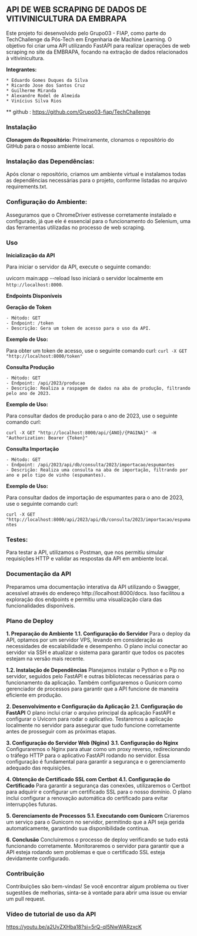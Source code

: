## API DE WEB SCRAPING DE DADOS DE VITIVINICULTURA DA EMBRAPA
Este projeto foi desenvolvido pelo Grupo03 - FIAP, como parte do TechChallenge da Pós-Tech em Engenharia de Machine Learning. O objetivo foi criar uma API utilizando FastAPI para realizar operações de web scraping no site da EMBRAPA, focando na extração de dados relacionados à vitivinicultura.

**Integrantes:**
```
* Eduardo Gomes Duques da Silva
* Ricardo Jose dos Santos Cruz
* Guilherme Miranda
* Alexandre Rodel de Almeida
* Vinícius Silva Rios
```
** github : https://github.com/Grupo03-fiap/TechChallenge

### Instalação
**Clonagem do Repositório:**
Primeiramente, clonamos o repositório do GitHub para o nosso ambiente local.

### Instalação das Dependências:
Após clonar o repositório, criamos um ambiente virtual e instalamos todas as dependências necessárias para o projeto, conforme listadas no arquivo requirements.txt.

### Configuração do Ambiente:
Asseguramos que o ChromeDriver estivesse corretamente instalado e configurado, já que ele é essencial para o funcionamento do Selenium, uma das ferramentas utilizadas no processo de web scraping.

### Uso
**Inicialização da API**

Para iniciar o servidor da API, execute o seguinte comando:

uvicorn main:app --reload
Isso iniciará o servidor localmente em `http://localhost:8000`.

**Endpoints Disponíveis**

**Geração de Token**
```
- Método: GET
- Endpoint: /token
- Descrição: Gera um token de acesso para o uso da API.
```

**Exemplo de Uso:**

Para obter um token de acesso, use o seguinte comando curl:
`curl -X GET "http://localhost:8000/token"`

**Consulta Produção**
```
- Método: GET
- Endpoint: /api/2023/producao
- Descrição: Realiza a raspagem de dados na aba de produção, filtrando pelo ano de 2023.
```

**Exemplo de Uso:**

Para consultar dados de produção para o ano de 2023, use o seguinte comando curl:

`curl -X GET "http://localhost:8000/api/{ANO}/{PAGINA}" -H "Authorization: Bearer {Token}"`

**Consulta Importação**
```
- Método: GET
- Endpoint: /api/2023/api/db/consulta/2023/importacao/espumantes
- Descrição: Realiza uma consulta na aba de importação, filtrando por ano e pelo tipo de vinho (espumantes).
```

**Exemplo de Uso:**

Para consultar dados de importação de espumantes para o ano de 2023, use o seguinte comando curl:

`curl -X GET "http://localhost:8000/api/2023/api/db/consulta/2023/importacao/espumantes`

### Testes:
Para testar a API, utilizamos o Postman, que nos permitiu simular requisições HTTP e validar as respostas da API em ambiente local.

### Documentação da API
Preparamos uma documentação interativa da API utilizando o Swagger, acessível através do endereço http://localhost:8000/docs. Isso facilitou a exploração dos endpoints e permitiu uma visualização clara das funcionalidades disponíveis.

### Plano de Deploy
**1. Preparação do Ambiente**
**1.1. Configuração do Servidor**
Para o deploy da API, optamos por um servidor VPS, levando em consideração as necessidades de escalabilidade e desempenho. O plano inclui conectar ao servidor via SSH e atualizar o sistema para garantir que todos os pacotes estejam na versão mais recente.

**1.2. Instalação de Dependências**
Planejamos instalar o Python e o Pip no servidor, seguidos pelo FastAPI e outras bibliotecas necessárias para o funcionamento da aplicação. Também configuraremos o Gunicorn como gerenciador de processos para garantir que a API funcione de maneira eficiente em produção.

**2. Desenvolvimento e Configuração da Aplicação**
**2.1. Configuração do FastAPI**
O plano inclui criar o arquivo principal da aplicação FastAPI e configurar o Uvicorn para rodar o aplicativo. Testaremos a aplicação localmente no servidor para assegurar que tudo funcione corretamente antes de prosseguir com as próximas etapas.

**3. Configuração do Servidor Web (Nginx)**
**3.1. Configuração do Nginx**
Configuraremos o Nginx para atuar como um proxy reverso, redirecionando o tráfego HTTP para o aplicativo FastAPI rodando no servidor. Essa configuração é fundamental para garantir a segurança e o gerenciamento adequado das requisições.

**4. Obtenção de Certificado SSL com Certbot**
**4.1. Configuração do Certificado**
Para garantir a segurança das conexões, utilizaremos o Certbot para adquirir e configurar um certificado SSL para o nosso domínio. O plano inclui configurar a renovação automática do certificado para evitar interrupções futuras.

**5. Gerenciamento de Processos**
**5.1. Executando com Gunicorn**
Criaremos um serviço para o Gunicorn no servidor, permitindo que a API seja gerida automaticamente, garantindo sua disponibilidade contínua.

**6. Conclusão**
Concluiremos o processo de deploy verificando se tudo está funcionando corretamente. Monitoraremos o servidor para garantir que a API esteja rodando sem problemas e que o certificado SSL esteja devidamente configurado.

### Contribuição
Contribuições são bem-vindas! Se você encontrar algum problema ou tiver sugestões de melhorias, sinta-se à vontade para abrir uma issue ou enviar um pull request.

### Vídeo de tutorial de uso da API
https://youtu.be/a2UvZXHba18?si=5rQ-ql5NwWARzxcK
